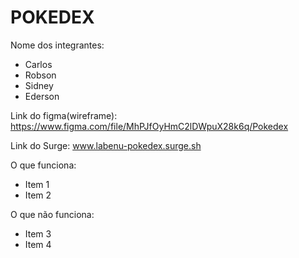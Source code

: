 # POKEDEX

Nome dos integrantes: 
- Carlos  
- Robson
- Sidney
- Ederson

Link do figma(wireframe): https://www.figma.com/file/MhPJfOyHmC2lDWpuX28k6q/Pokedex

Link do Surge: www.labenu-pokedex.surge.sh

O que funciona:
- Item 1
- Item 2

O que não funciona: 
- Item 3
- Item 4

